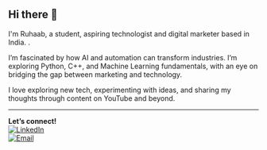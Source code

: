 ## Hi there 👋  

I'm Ruhaab, a student, aspiring technologist and digital marketer based in India.  .

I’m fascinated by how AI and automation can transform industries. I’m exploring Python, C++, and Machine Learning fundamentals, with an eye on bridging the gap between marketing and technology.  

I love exploring new tech, experimenting with ideas, and sharing my thoughts through content on YouTube and beyond.

---

**Let’s connect!**  
[![LinkedIn](https://img.shields.io/badge/LinkedIn-0077B5?style=for-the-badge&logo=linkedin&logoColor=white)](https://www.linkedin.com/in/ruhaab-alikhan-manjiyani)  
[![Email](https://img.shields.io/badge/Email-D14836?style=for-the-badge&logo=gmail&logoColor=white)](mailto:ruhaab.alikhan@gmail.com)
